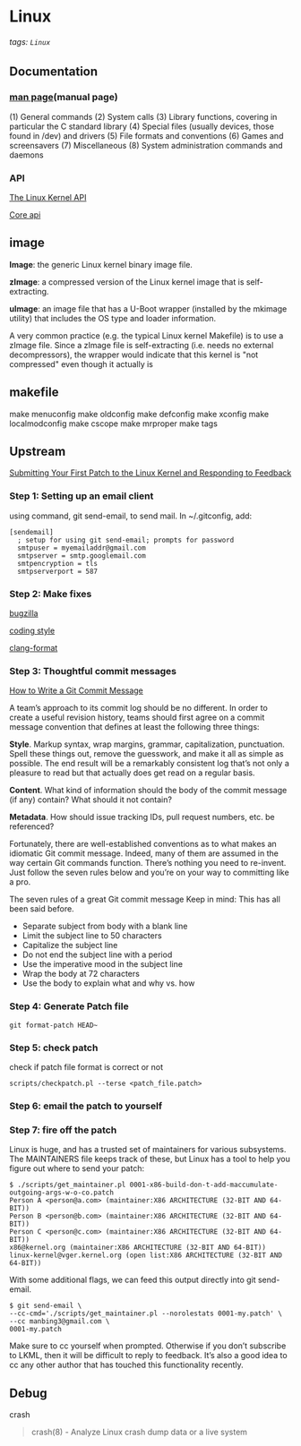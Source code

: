 # Linux
###### tags: `Linux`

## Documentation
### [man page](https://man7.org/linux/man-pages/)(manual page)
(1) General commands
(2) System calls
(3) Library functions, covering in particular the C standard library
(4) Special files (usually devices, those found in /dev) and drivers
(5) File formats and conventions
(6) Games and screensavers
(7) Miscellaneous
(8) System administration commands and daemons

### API
[The Linux Kernel API](https://www.kernel.org/doc/htmldocs/kernel-api/)

[Core api](https://github.com/torvalds/linux/tree/master/Documentation/core-api)



## image
**Image**: the generic Linux kernel binary image file.

**zImage**: a compressed version of the Linux kernel image that is self-extracting.

**uImage**: an image file that has a U-Boot wrapper (installed by the mkimage utility) that includes the OS type and loader information.

A very common practice (e.g. the typical Linux kernel Makefile) is to use a zImage file. Since a zImage file is self-extracting (i.e. needs no external decompressors), the wrapper would indicate that this kernel is "not compressed" even though it actually is

## makefile

make menuconfig
make oldconfig
make defconfig
make xconfig
make localmodconfig
make cscope
make mrproper
make tags

## Upstream

[Submitting Your First Patch to the Linux Kernel and Responding to Feedback](http://nickdesaulniers.github.io/blog/2017/05/16/submitting-your-first-patch-to-the-linux-kernel-and-responding-to-feedback/)

### Step 1: Setting up an email client
using command, git send-email, to send mail.
In ~/.gitconfig, add:

```
[sendemail]
  ; setup for using git send-email; prompts for password
  smtpuser = myemailaddr@gmail.com
  smtpserver = smtp.googlemail.com
  smtpencryption = tls
  smtpserverport = 587
```


### Step 2: Make fixes
[bugzilla](https://bugzilla.kernel.org/describecomponents.cgi)

[coding style](h[ttps://](https://www.kernel.org/doc/html/v4.12/process/coding-style.html#codingstyle))

[clang-format](https://clang.llvm.org/docs/ClangFormat.html)



### Step 3: Thoughtful commit messages

[How to Write a Git Commit Message](https://cbea.ms/git-commit/)

 A team’s approach to its commit log should be no different. In order to create a useful revision history, teams should first agree on a commit message convention that defines at least the following three things:

**Style**. Markup syntax, wrap margins, grammar, capitalization, punctuation. Spell these things out, remove the guesswork, and make it all as simple as possible. The end result will be a remarkably consistent log that’s not only a pleasure to read but that actually does get read on a regular basis.

**Content**. What kind of information should the body of the commit message (if any) contain? What should it not contain?

**Metadata**. How should issue tracking IDs, pull request numbers, etc. be referenced?

Fortunately, there are well-established conventions as to what makes an idiomatic Git commit message. Indeed, many of them are assumed in the way certain Git commands function. There’s nothing you need to re-invent. Just follow the seven rules below and you’re on your way to committing like a pro.

The seven rules of a great Git commit message Keep in mind: This has all been said before.
* Separate subject from body with a blank line
* Limit the subject line to 50 characters
* Capitalize the subject line
* Do not end the subject line with a period
* Use the imperative mood in the subject line
* Wrap the body at 72 characters
* Use the body to explain what and why vs. how


### Step 4: Generate Patch file
```
git format-patch HEAD~
```

### Step 5: check patch
check if patch file format is correct or not
```
scripts/checkpatch.pl --terse <patch_file.patch>
```


### Step 6: email the patch to yourself

### Step 7: fire off the patch
Linux is huge, and has a trusted set of maintainers for various subsystems. The MAINTAINERS file keeps track of these, but Linux has a tool to help you figure out where to send your patch:
```
$ ./scripts/get_maintainer.pl 0001-x86-build-don-t-add-maccumulate-outgoing-args-w-o-co.patch
Person A <person@a.com> (maintainer:X86 ARCHITECTURE (32-BIT AND 64-BIT))
Person B <person@b.com> (maintainer:X86 ARCHITECTURE (32-BIT AND 64-BIT))
Person C <person@c.com> (maintainer:X86 ARCHITECTURE (32-BIT AND 64-BIT))
x86@kernel.org (maintainer:X86 ARCHITECTURE (32-BIT AND 64-BIT))
linux-kernel@vger.kernel.org (open list:X86 ARCHITECTURE (32-BIT AND 64-BIT))
```

With some additional flags, we can feed this output directly into git send-email.

```
$ git send-email \
--cc-cmd='./scripts/get_maintainer.pl --norolestats 0001-my.patch' \
--cc manbing3@gmail.com \
0001-my.patch
```

Make sure to cc yourself when prompted. Otherwise if you don’t subscribe to LKML, then it will be difficult to reply to feedback. It’s also a good idea to cc any other author that has touched this functionality recently.


## Debug

crash
> crash(8) - Analyze Linux crash dump data or a live system


